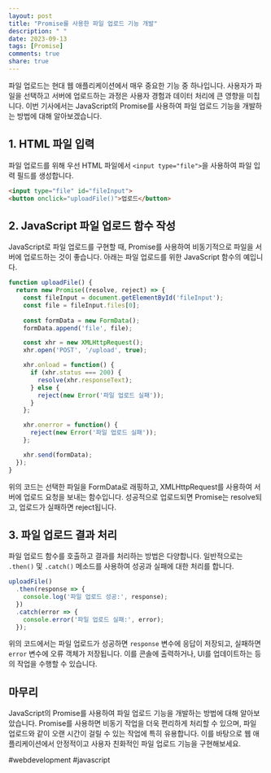 ```yaml
---
layout: post
title: "Promise를 사용한 파일 업로드 기능 개발"
description: " "
date: 2023-09-13
tags: [Promise]
comments: true
share: true
---
```


파일 업로드는 현대 웹 애플리케이션에서 매우 중요한 기능 중 하나입니다. 사용자가 파일을 선택하고 서버에 업로드하는 과정은 사용자 경험과 데이터 처리에 큰 영향을 미칩니다. 이번 기사에서는 JavaScript의 Promise를 사용하여 파일 업로드 기능을 개발하는 방법에 대해 알아보겠습니다.

## 1. HTML 파일 입력

파일 업로드를 위해 우선 HTML 파일에서 `<input type="file">`을 사용하여 파일 입력 필드를 생성합니다.

```html
<input type="file" id="fileInput">
<button onclick="uploadFile()">업로드</button>
```

## 2. JavaScript 파일 업로드 함수 작성

JavaScript로 파일 업로드를 구현할 때, Promise를 사용하여 비동기적으로 파일을 서버에 업로드하는 것이 좋습니다. 아래는 파일 업로드를 위한 JavaScript 함수의 예입니다.

```javascript
function uploadFile() {
  return new Promise((resolve, reject) => {
    const fileInput = document.getElementById('fileInput');
    const file = fileInput.files[0];
  
    const formData = new FormData();
    formData.append('file', file);

    const xhr = new XMLHttpRequest();
    xhr.open('POST', '/upload', true);

    xhr.onload = function() {
      if (xhr.status === 200) {
        resolve(xhr.responseText);
      } else {
        reject(new Error('파일 업로드 실패'));
      }
    };

    xhr.onerror = function() {
      reject(new Error('파일 업로드 실패'));
    };

    xhr.send(formData);
  });
}
```

위의 코드는 선택한 파일을 FormData로 래핑하고, XMLHttpRequest를 사용하여 서버에 업로드 요청을 보내는 함수입니다. 성공적으로 업로드되면 Promise는 resolve되고, 업로드가 실패하면 reject됩니다.

## 3. 파일 업로드 결과 처리

파일 업로드 함수를 호출하고 결과를 처리하는 방법은 다양합니다. 일반적으로는 `.then()` 및 `.catch()` 메소드를 사용하여 성공과 실패에 대한 처리를 합니다.

```javascript
uploadFile()
  .then(response => {
    console.log('파일 업로드 성공:', response);
  })
  .catch(error => {
    console.error('파일 업로드 실패:', error);
  });
```

위의 코드에서는 파일 업로드가 성공하면 `response` 변수에 응답이 저장되고, 실패하면 `error` 변수에 오류 객체가 저장됩니다. 이를 콘솔에 출력하거나, UI를 업데이트하는 등의 작업을 수행할 수 있습니다.

## 마무리

JavaScript의 Promise를 사용하여 파일 업로드 기능을 개발하는 방법에 대해 알아보았습니다. Promise를 사용하면 비동기 작업을 더욱 편리하게 처리할 수 있으며, 파일 업로드와 같이 오랜 시간이 걸릴 수 있는 작업에 특히 유용합니다. 이를 바탕으로 웹 애플리케이션에서 안정적이고 사용자 친화적인 파일 업로드 기능을 구현해보세요.

#webdevelopment #javascript